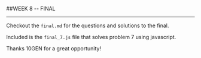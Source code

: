 ##WEEK 8 -- FINAL

---

Checkout the `final.md` for the questions and solutions to the final.  

Included is the `final_7.js` file that solves problem 7 using javascript.  

Thanks 10GEN for a great opportunity!
